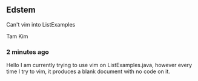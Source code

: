 ## Edstem

Can't vim into ListExamples

Tam Kim
### 2 minutes ago
Hello I am currently trying to use vim on ListExamples.java, however every time I try to vim, it produces a blank document with no code on it.
